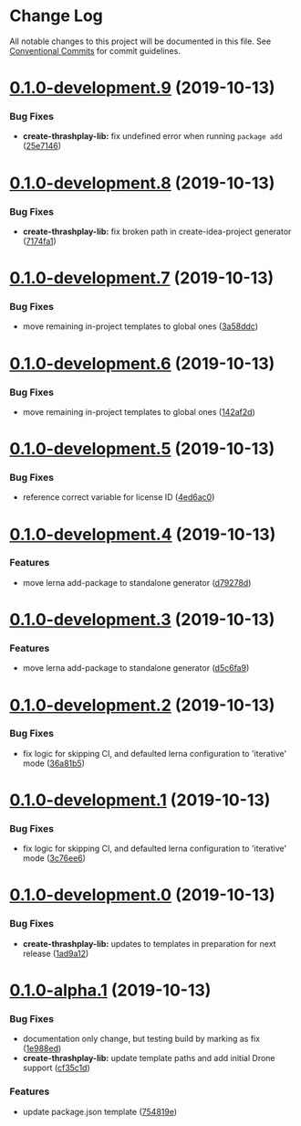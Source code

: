 # Change Log

All notable changes to this project will be documented in this file.
See [Conventional Commits](https://conventionalcommits.org) for commit guidelines.

# [0.1.0-development.9](https://github.com/thrashplay/thrashplay-app-creators/compare/create-thrashplay-lib@0.1.0-development.8...create-thrashplay-lib@0.1.0-development.9) (2019-10-13)


### Bug Fixes

* **create-thrashplay-lib:** fix undefined error when running `package add` ([25e7146](https://github.com/thrashplay/thrashplay-app-creators/commit/25e7146))





# [0.1.0-development.8](https://github.com/thrashplay/thrashplay-app-creators/compare/create-thrashplay-lib@0.1.0-development.7...create-thrashplay-lib@0.1.0-development.8) (2019-10-13)


### Bug Fixes

* **create-thrashplay-lib:** fix broken path in create-idea-project generator ([7174fa1](https://github.com/thrashplay/thrashplay-app-creators/commit/7174fa1))





# [0.1.0-development.7](https://github.com/thrashplay/thrashplay-app-creators/compare/create-thrashplay-lib@0.1.0-development.5...create-thrashplay-lib@0.1.0-development.7) (2019-10-13)


### Bug Fixes

* move remaining in-project templates to global ones ([3a58ddc](https://github.com/thrashplay/thrashplay-app-creators/commit/3a58ddc))





# [0.1.0-development.6](https://github.com/thrashplay/thrashplay-app-creators/compare/create-thrashplay-lib@0.1.0-development.5...create-thrashplay-lib@0.1.0-development.6) (2019-10-13)


### Bug Fixes

* move remaining in-project templates to global ones ([142af2d](https://github.com/thrashplay/thrashplay-app-creators/commit/142af2d))





# [0.1.0-development.5](https://github.com/thrashplay/thrashplay-app-creators/compare/create-thrashplay-lib@0.1.0-development.4...create-thrashplay-lib@0.1.0-development.5) (2019-10-13)


### Bug Fixes

* reference correct variable for license ID ([4ed6ac0](https://github.com/thrashplay/thrashplay-app-creators/commit/4ed6ac0))





# [0.1.0-development.4](https://github.com/thrashplay/thrashplay-app-creators/compare/create-thrashplay-lib@0.1.0-development.3...create-thrashplay-lib@0.1.0-development.4) (2019-10-13)


### Features

* move lerna add-package to standalone generator ([d79278d](https://github.com/thrashplay/thrashplay-app-creators/commit/d79278d))





# [0.1.0-development.3](https://github.com/thrashplay/thrashplay-app-creators/compare/create-thrashplay-lib@0.1.0-development.2...create-thrashplay-lib@0.1.0-development.3) (2019-10-13)


### Features

* move lerna add-package to standalone generator ([d5c6fa9](https://github.com/thrashplay/thrashplay-app-creators/commit/d5c6fa9))





# [0.1.0-development.2](https://github.com/thrashplay/thrashplay-app-creators/compare/create-thrashplay-lib@0.1.0-development.1...create-thrashplay-lib@0.1.0-development.2) (2019-10-13)


### Bug Fixes

* fix logic for skipping CI, and defaulted lerna configuration to 'iterative' mode ([36a81b5](https://github.com/thrashplay/thrashplay-app-creators/commit/36a81b5))





# [0.1.0-development.1](https://github.com/thrashplay/thrashplay-app-creators/compare/create-thrashplay-lib@0.1.0-development.0...create-thrashplay-lib@0.1.0-development.1) (2019-10-13)


### Bug Fixes

* fix logic for skipping CI, and defaulted lerna configuration to 'iterative' mode ([3c76ee6](https://github.com/thrashplay/thrashplay-app-creators/commit/3c76ee6))





# [0.1.0-development.0](https://github.com/thrashplay/thrashplay-app-creators/compare/create-thrashplay-lib@0.1.0-alpha.1...create-thrashplay-lib@0.1.0-development.0) (2019-10-13)


### Bug Fixes

* **create-thrashplay-lib:** updates to templates in preparation for next release ([1ad9a12](https://github.com/thrashplay/thrashplay-app-creators/commit/1ad9a12))





# [0.1.0-alpha.1](https://github.com/thrashplay/thrashplay-app-creators/compare/create-thrashplay-lib@0.0.1...create-thrashplay-lib@0.1.0-alpha.1) (2019-10-13)


### Bug Fixes

* documentation only change, but testing build by marking as fix ([1e988ed](https://github.com/thrashplay/thrashplay-app-creators/commit/1e988ed))
* **create-thrashplay-lib:** update template paths and add initial Drone support ([cf35c1d](https://github.com/thrashplay/thrashplay-app-creators/commit/cf35c1d))


### Features

* update package.json template ([754819e](https://github.com/thrashplay/thrashplay-app-creators/commit/754819e))
